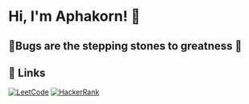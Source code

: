 # Hi, I'm Aphakorn! 👋

## 🐞Bugs are the stepping stones to greatness 🌟

## 🔗 Links
[![LeetCode](https://img.shields.io/badge/leetcode-FFA116?style=for-the-badge&logo=leetcode&logoColor=white)](https://leetcode.com/aphakorn_a/)
[![HackerRank](https://img.shields.io/badge/hackerrank-00EA64?style=for-the-badge&logo=hackerrank&logoColor=white)](https://www.hackerrank.com/profile/aphakorn_a/)

<!--
![Profile Views](https://komarev.com/ghpvc/?username=ASonneP&color=orange)
-->
<!--
## 🚀 About Me
- 🔭 I’m currently working on various coding challenges.
- 🌱 I’m currently learning advanced algorithms and data structures.
- 👯 I’m looking to collaborate on open-source projects.
- 🤔 I’m looking for help with improving my competitive programming skills.
- 💬 Ask me about web development and problem-solving techniques.
- 📫 How to reach me: [LinkedIn](https://www.linkedin.com/in/aphakorn)
- 😄 Pronouns: He/Him
- ⚡ Fun fact: I love solving puzzles and brainteasers!
-->
<!--
## 📊 GitHub Stats
![Aphakorn's GitHub stats](https://github-readme-stats.vercel.app/api?username=ASonneP&show_icons=true&theme=radical)
-->

<!--
## 🏆 Top Skills
- **Languages**: JavaScript, Python, C++
- **Frameworks**: React, Node.js, Express
- **Tools**: Git, Docker, VS Code

## 💡 Projects
- [Project 1](https://github.com/ASonneP/project1) - A brief description of Project 1.
- [Project 2](https://github.com/ASonneP/project2) - A brief description of Project 2.

## 🤝 Connect with Me
[![LinkedIn](https://img.shields.io/badge/LinkedIn-0077B5?style=for-the-badge&logo=linkedin&logoColor=white)](https://www.linkedin.com/in/aphakorn)
[![Twitter](https://img.shields.io/badge/Twitter-1DA1F2?style=for-the-badge&logo=twitter&logoColor=white)](https://twitter.com/aphakorn)

-->

<!--
**ASonneP/ASonneP** is a ✨ _special_ ✨ repository because its `README.md` (this file) appears on your GitHub profile.

Here are some ideas to get you started:

- 🔭 I’m currently working on ...
- 🌱 I’m currently learning ...
- 👯 I’m looking to collaborate on ...
- 🤔 I’m looking for help with ...
- 💬 Ask me about ...
- 📫 How to reach me: ...
- 😄 Pronouns: ...
- ⚡ Fun fact: ...
-->
